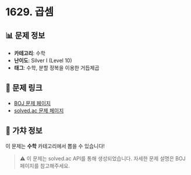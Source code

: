 # 1629. 곱셈

## 📊 문제 정보
- **카테고리**: 수학
- **난이도**: Silver I (Level 10)
- **태그**: 수학, 분할 정복을 이용한 거듭제곱

## 🔗 문제 링크
- [BOJ 문제 페이지](https://www.acmicpc.net/problem/1629)
- [solved.ac 문제 페이지](https://solved.ac/problems/1629)

## 🎯 가챠 정보
이 문제는 **수학** 카테고리에서 뽑을 수 있습니다!

> ⚠️ 이 문제는 solved.ac API를 통해 생성되었습니다. 
> 자세한 문제 설명은 BOJ 페이지를 참고해주세요.
